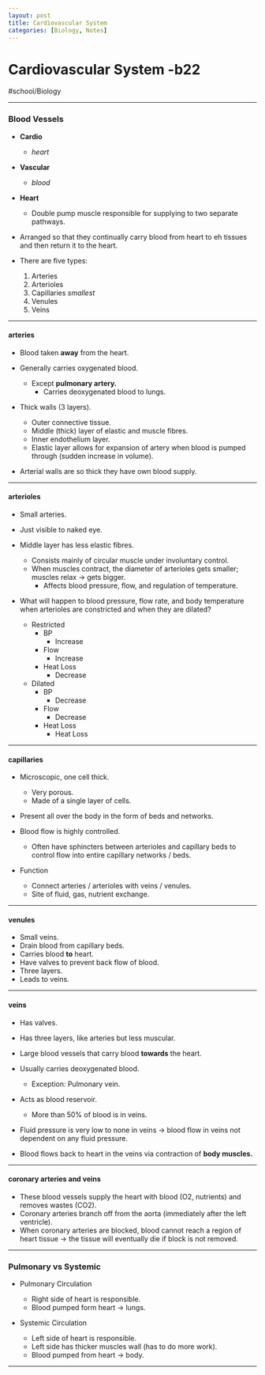 ```yaml
---
layout: post
title: Cardiovascular System
categories: [Biology, Notes]
---
```

# Cardiovascular System -b22
#school/Biology
- - - -
### Blood Vessels
* **Cardio**
	* _heart_
* **Vascular**
	* _blood_
* **Heart**
	* Double pump muscle responsible for supplying to two separate pathways.

* Arranged so that they continually carry blood from heart to eh tissues and then return it to the heart.

* There are five types:
	1. Arteries
	2. Arterioles
	3. Capillaries _smallest_
	4. Venules
	5. Veins
- - - -
#### arteries
* Blood taken **away** from the heart.
* Generally carries oxygenated blood.
	* Except **pulmonary artery.**
		* Carries deoxygenated blood to lungs.

* Thick walls (3 layers).
	* Outer connective tissue.
	* Middle (thick) layer of elastic and muscle fibres.
	* Inner endothelium layer.
	* Elastic layer allows for expansion of artery when blood is pumped through (sudden increase in volume).

* Arterial walls are so thick they have own blood supply.
- - - -
#### arterioles
* Small arteries.
* Just visible to naked eye.
* Middle layer has less elastic fibres.
	* Consists mainly of circular muscle under involuntary control.
	* When muscles contract, the diameter of arterioles gets smaller; muscles relax -> gets bigger.
		* Affects blood pressure, flow, and regulation of temperature.

* What will happen to blood pressure, flow rate, and body temperature when arterioles are constricted and when they are dilated?
	* Restricted
		* BP
			* Increase
		* Flow
			* Increase
		* Heat Loss
			* Decrease
	* Dilated
		* BP
			* Decrease
		* Flow
			* Decrease
		* Heat Loss
			* Heat Loss
- - - -
#### capillaries
* Microscopic, one cell thick.
	* Very porous.
	* Made of a single layer of cells.
* Present all over the body in the form of beds and networks.
* Blood flow is highly controlled.
	* Often have sphincters between arterioles and capillary beds to control flow into entire capillary networks / beds.

* Function
	* Connect arteries / arterioles with veins / venules.
	* Site of fluid, gas, nutrient exchange.
- - - -
#### venules
* Small veins.
* Drain blood from capillary beds.
* Carries blood **to** heart.
* Have valves to prevent back flow of blood.
* Three layers.
* Leads to veins.
- - - -
#### veins
* Has valves.
* Has three layers, like arteries but less muscular.
* Large blood vessels that carry blood **towards** the heart.
* Usually carries deoxygenated blood.
	* Exception: Pulmonary vein.
* Acts as blood reservoir.
	* More than 50% of blood is in veins.

* Fluid pressure is very low to none in veins -> blood flow in veins not dependent on any fluid pressure.
* Blood flows back to heart in the veins via contraction of **body muscles.**
- - - -
#### coronary arteries and veins
* These blood vessels supply the heart with blood (O2, nutrients) and removes wastes (CO2).
* Coronary arteries branch off from the aorta (immediately after the left ventricle).
* When coronary arteries are blocked, blood cannot reach a region of heart tissue -> the tissue will eventually die if block is not removed.
- - - -
### Pulmonary vs Systemic
* Pulmonary Circulation
	* Right side of heart is responsible.
	* Blood pumped form heart -> lungs.

* Systemic Circulation
	* Left side of heart is responsible.
	* Left side has thicker muscles wall (has to do more work).
	* Blood pumped from heart -> body.

- - - -
